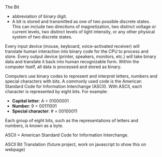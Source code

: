 The Bit
* abbreviation of binary digit.
* A bit is stored and transmitted as one of two possible discrete states.  This can include two directions of magnetization, two distinct voltage or current levels, two distinct levels of light intensity, or any other physical system of two discrete states.

Every input device (mouse, keyboard, voice-activated receiver) will translate human interaction into binary code for the CPU to process and store. Every output device (printer, speakers, monitors, etc.) will take binary data and translate it back into human recognizable form. Within the computer itself, all data is processed and stored as binary.

Computers use binary codes to represent and interpret letters, numbers and special characters with bits. A commonly used code is the American Standard Code for Information Interchange (ASCII). With ASCII, each character is represented by eight bits. For example:

-   **Capital letter**: A = 01000001
-   **Number**: 9 = 00111001
-   **Special character**: # = 00100011

Each group of eight bits, such as the representations of letters and numbers, is known as a byte.

ASCII =  American Standard Code for Information Interchange.

ASCII Bit Translation (future project, work on javascript to show this on webpage)